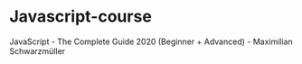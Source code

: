 # Javascript-course
JavaScript - The Complete Guide 2020 (Beginner + Advanced) - Maximilian Schwarzmüller
